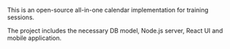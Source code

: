 This is an open-source all-in-one calendar implementation for training sessions.

The project includes the necessary DB model, Node.js server, React UI and mobile application.
